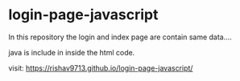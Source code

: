 # login-page-javascript

In this repository the login and index page are contain same data....

java is include in inside the html code.


visit: https://rishav9713.github.io/login-page-javascript/
